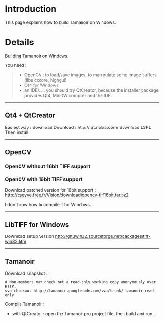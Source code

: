 # Introduction #

This page explains how to build Tamanoir on Windows.


# Details #

Building Tamanoir on Windows.

You need :
> - OpenCV : to load/save images, to manipulate some image buffers (libs cxcore, highgui)
> - Qt4 for Windows
> - an IDE/... : you should try QtCreator, because the installer package provides Qt4, MinGW compiler and the IDE.


---

## Qt4 + QtCreator ##

Easiest way : download
Download : http://.qt.nokia.com/ download LGPL
Then install


---

## OpenCV ##

### OpenCV **without** 16bit TIFF support ###


### OpenCV **with** 16bit TIFF support ###
Download patched version for 16bit support : http://cseyve.free.fr/Vision/download/opencv-tiff16bit.tar.bz2

I don't now how to compile it for Windows.


---

## LibTIFF for Windows ##

Download setup version
http://gnuwin32.sourceforge.net/packages/tiff-win32.htm


---

## Tamanoir ##

Download snapshot :
```
# Non-members may check out a read-only working copy anonymously over HTTP.
svn checkout http://tamanoir.googlecode.com/svn/trunk/ tamanoir-read-only
```

Compile Tamanoir :
  * with QtCreator : open the Tamanoir.pro project file, then build and run.